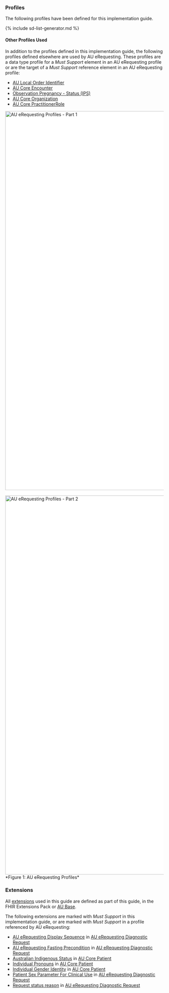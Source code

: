 ### Profiles
The following profiles have been defined for this implementation guide.

<!-- ================================================ -->
<!--  use this line to include an autogenerated list of all profiles and highlight new ones using the input/data/new_stuff.yml list.  Remove it if you would like to hand generate it -->

{% include sd-list-generator.md %}
<!-- ================================================ -->

#### Other Profiles Used
In addition to the profiles defined in this implementation guide, the following profiles defined elsewhere are used by AU eRequesting. These profiles are a data type profile for a *Must Support* element in an AU eRequesting profile or are the target of a *Must Support* reference element in an AU eRequesting profile:
- [AU Local Order Identifier](https://build.fhir.org/ig/hl7au/au-fhir-base/StructureDefinition-au-localorderidentifier.html)
- [AU Core Encounter](https://build.fhir.org/ig/hl7au/au-fhir-core/StructureDefinition-au-core-encounter.html)
- [Observation Pregnancy - Status (IPS)](https://build.fhir.org/ig/HL7/fhir-ips/StructureDefinition-Observation-pregnancy-status-uv-ips.html)
- [AU Core Organization](https://build.fhir.org/ig/hl7au/au-fhir-core/StructureDefinition-au-core-organization.html)
- [AU Core PractitionerRole](https://build.fhir.org/ig/hl7au/au-fhir-core/StructureDefinition-au-core-practitionerrole.html)

<div style="background:white"> 
  <img src="au-erequesting-profiles-part1.svg" alt="AU eRequesting Profiles - Part 1" style="width:1200px"/>
  <br/><br/>
  <img src="au-erequesting-profiles-part2.svg" alt="AU eRequesting Profiles - Part 2" style="width:1200px"/>
</div>
*Figure 1: AU eRequesting Profiles*
<br/>

### Extensions

All [extensions]({{site.data.fhir.path}}extensibility.html) used in this guide are defined as part of this guide, in the FHIR Extensions Pack or [AU Base](https://build.fhir.org/ig/hl7au/au-fhir-base/profiles-and-extensions.html#extensions).

The following extensions are marked with *Must Support* in this implementation guide, or are marked with *Must Support* in a profile referenced by AU eRequesting:

* [AU eRequesting Display Sequence](StructureDefinition-au-erequesting-displaysequence.html) in [AU eRequesting Diagnostic Request](StructureDefinition-au-erequesting-diagnosticrequest.html)
* [AU eRequesting Fasting Precondition](StructureDefinition-au-erequesting-fastingprecondition.html) in [AU eRequesting Diagnostic Request](StructureDefinition-au-erequesting-diagnosticrequest.html)
* [Australian Indigenous Status](https://build.fhir.org/ig/hl7au/au-fhir-base/StructureDefinition-indigenous-status.html) in [AU Core Patient](http://hl7.org.au/fhir/core/StructureDefinition/au-core-patient)
* [Individual Pronouns](http://hl7.org/fhir/StructureDefinition/individual-pronouns) in [AU Core Patient](http://hl7.org.au/fhir/core/StructureDefinition/au-core-patient)
* [Individual Gender Identity](http://hl7.org/fhir/StructureDefinition/individual-genderIdentity) in [AU Core Patient](http://hl7.org.au/fhir/core/StructureDefinition/au-core-patient)
* [Patient Sex Parameter For Clinical Use](https://hl7.org/fhir/extensions/StructureDefinition-patient-sexParameterForClinicalUse.html) in [AU eRequesting Diagnostic Request](StructureDefinition-au-erequesting-diagnosticrequest.html)
* [Request status reason](http://hl7.org/fhir/StructureDefinition/request-statusReason) in [AU eRequesting Diagnostic Request](StructureDefinition-au-erequesting-diagnosticrequest.html)
